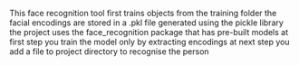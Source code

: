 This face recognition tool first trains objects from the training folder
the facial encodings are stored in a .pkl file generated using the pickle library
the project uses the face_recognition package that has pre-built models
at first step you train the model only by extracting encodings
at next step you add a file to project directory to recognise the person
